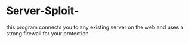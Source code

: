 # Server-Sploit-
this program connects you to any existing server on the web and uses a strong firewall for your protection
